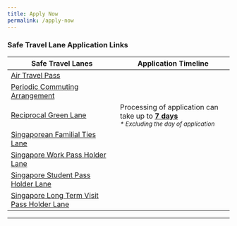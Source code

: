 ```yaml
---
title: Apply Now
permalink: /apply-now
---
```


### Safe Travel Lane Application Links 

|Safe Travel Lanes | Application Timeline | 
| ------------- |-------------------| 
| [Air Travel Pass](https://go.gov.sg/atpsg) |   |
| [Periodic Commuting Arrangement](https://eservices.ica.gov.sg/STO) |  |
| [Reciprocal Green Lane](https://eservices.ica.gov.sg/STO) | Processing of application can take up to <span style="text-decoration:underline"> **7 days** </span> <br> <sup> <i>* Excluding the day of application </sup></i> |   
| [Singaporean Familial Ties Lane](https://form.gov.sg/#!/5e3648e9405c180011dc5f9c)|   |  
| [Singapore Work Pass Holder Lane](https://www.mom.gov.sg/covid-19/requirements-to-bring-pass-holders-into-singapore) |  |
| [Singapore Student Pass Holder Lane](https://form.gov.sg/#!/5e3648e9405c180011dc5f9c) |  |
| [Singapore Long Term Visit Pass Holder Lane](https://form.gov.sg/#!/5e3648e9405c180011dc5f9c) |    |

-----
